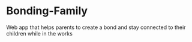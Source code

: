# Bonding-Family
Web app that helps parents to create a bond and stay connected to their children while in the works 
